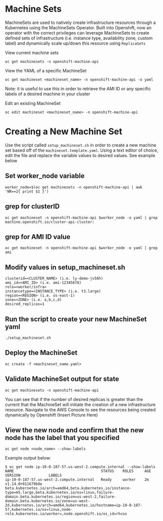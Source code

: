 # Machine Sets

MachineSets are used to natively create infrastructure resources through a Kubernetes using the MachineSets Operator. Built into Openshift, now an operator with the correct privileges can leverage MachineSets to create defined sets of infrastructure (i.e. instance type, availability zone, custom label) and dynamically scale up/down this resource using `ReplicaSets`

View current machine sets
```
oc get machinesets -n openshift-machine-api
```

View the YAML of a specific MachineSet
```
oc get machineset <machineset_name> -n openshift-machine-api -o yaml
```

Note: it is useful to use this in order to retrieve the AMI ID or any specific labels of a desired machine in your cluster

Edit an existing MachineSet
```
oc edit machineset <machineset_name> -n openshift-machine-api
```

# Creating a New Machine Set
Use the script called `setup_machineset.sh` in order to create a new machine set based off of the `machineset.template.yaml`. Using a text editor of choice, edit the file and replace the variable values to desired values. See example below

## Set worker_node variable
```
worker_node=$(oc get machinesets -n openshift-machine-api | awk 'NR==2{ print $1 }')
```

## grep for clusterID
```
oc get machineset -n openshift-machine-api $worker_node -o yaml | grep machine.openshift.io/cluster-api-cluster:
```

## grep for AMI ID value
```
oc get machineset -n openshift-machine-api $worker_node -o yaml | grep ami
```

## Modify values in setup_machineset.sh
```
clusterid=<CLUSTER_NAME> (i.e. ly-demo-jv56h)
ami_id=<AMI_ID> (i.e. ami-12345678)
role=<worker/infra>
instancetype=<INSTANCE_TYPE> (i.e. t3.large)
region=<REGION> (i.e. us-east-1)
zone=<ZONE> (i.e. a,b,c,d)
desired_replicas=1
```

## Run the script to create your new MachineSet yaml
```
./setup_machineset.sh
```

## Deploy the MachineSet
```
oc create -f <machineset_name.yaml>
```

## Validate MachineSet output for state
```
oc get machinesets -n openshift-machine-api
```

You can see that if the number of desired replicas is greater than the current that the MachineSet will initiate the creation of a new infrastructure resource. Navigate to the AWS Console to see the resources being created dynamically by Openshift
(Insert Picture Here)

## View the new node and confirm that the new node has the label that you specified
```
oc get node <node_name> --show-labels
```

Example output below:
```
$ oc get node ip-10-0-187-57.us-west-2.compute.internal --show-labels
NAME                                        STATUS    ROLES     AGE       VERSION             LABELS
ip-10-0-187-57.us-west-2.compute.internal   Ready     worker    2m        v1.14.0+011679b8e   beta.kubernetes.io/arch=amd64,beta.kubernetes.io/instance-type=m5.large,beta.kubernetes.io/os=linux,failure-domain.beta.kubernetes.io/region=us-west-2,failure-domain.beta.kubernetes.io/zone=us-west-2d,kubernetes.io/arch=amd64,kubernetes.io/hostname=ip-10-0-187-57,kubernetes.io/os=linux,node-role.kubernetes.io/worker=,node.openshift.io/os_id=rhcos
```
